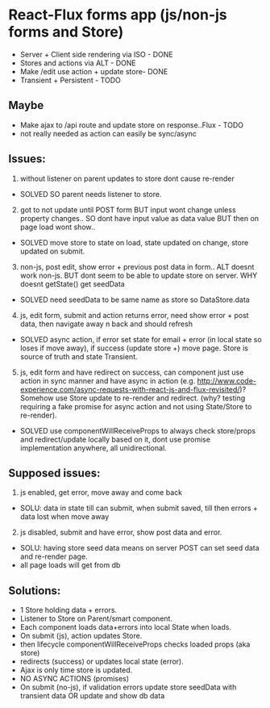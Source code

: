 # React-Flux forms app (js/non-js forms and Store)

- Server + Client side rendering via ISO - DONE
- Stores and actions via ALT - DONE
- Make /edit use action + update store- DONE
- Transient + Persistent - TODO

## Maybe
- Make ajax to /api route and update store on response..Flux - TODO
 - not really needed as action can easily be sync/async


##  Issues:
1) without listener on parent updates to store dont cause re-render
- SOLVED SO parent needs listener to store.

2) got to not update until POST form
BUT input wont change unless property changes..
SO dont have input value as data value
BUT then on page load wont show..
- SOLVED move store to state on load, state updated on change, store updated on submit.

3) non-js, post edit, show error + previous post data in form..
ALT doesnt work non-js.
BUT dont seem to be able to update store on server.
WHY doesnt getState() get seedData
- SOLVED need seedData to be same name as store so DataStore.data

4) js, edit form, submit and action returns error, need show error + post data, then navigate away n back and should refresh
- SOLVED async action, if error set state for email + error (in local state so loses if move away), if success (update store +) move page. Store is source of truth and state Transient.

5) js, edit form and have redirect on success, can component just use action in sync manner and have async in action (e.g. http://www.code-experience.com/async-requests-with-react-js-and-flux-revisited/)? Somehow use Store update to re-render and redirect. (why? testing requiring a fake promise for  async action and not using State/Store to re-render).
- SOLVED use componentWillReceiveProps to always check store/props and redirect/update locally based on it, dont use promise implementation anywhere, all unidirectional.

## Supposed issues:
1) js enabled, get error, move away and come back
- SOLU: data in state till can submit, when submit saved, till then errors + data lost when move away

2) js disabled, submit and have error, show post data and error.
- SOLU: having store seed data means on server POST can set seed data and re-render page.
- all page loads will get from db


## Solutions:
- 1 Store holding data + errors.
- Listener to Store on Parent/smart component.
- Each component loads data+errors into local State when loads.
- On submit (js), action updates Store.
 - then lifecycle componentWillReceiveProps checks loaded props (aka store)
 - redirects (success) or updates local state (error).
 - Ajax is only time store is updated.
 - NO ASYNC ACTIONS (promises)
- On submit (no-js), if validation errors update store seedData with transient data OR update and show db data
